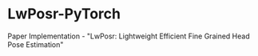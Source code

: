 # LwPosr-PyTorch
Paper Implementation - "LwPosr: Lightweight Efficient Fine Grained Head Pose Estimation"
